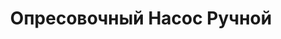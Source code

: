 ---
id: '27'
title: Опресовочный Насос Ручной
description: Залог 2000 рублей
price: '350'
order: 27
default_thumbnail_image: image/IMG_20210204_153055_1.jpg
default_original_image: image/IMG_20210204_153055_1_sm.jpg
category: content/category/07specteh.md
featured: true
layout: product
---